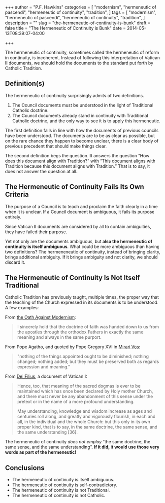 +++
author = "P.F. Hawkins"
categories = [
  "modernism",
  "hermeneutic of pascendi",
  "hermeneutic of continuity",
  "tradition",
]
tags = [
  "modernism",
  "hermeneutic of pascendi",
  "hermeneutic of continuity",
  "tradition",
]
description = ""
slug = "the-hermeneutic-of-continuity-is-bunk"
draft = false
title = "The Hermeneutic of Continuity is Bunk"
date = 2014-05-13T08:39:07-04:00

+++

The hermeneutic of continuity, sometimes called the hermeneutic of reform in continuity, is incoherent. Instead of following this interpretation of Vatican II documents, we should hold the documents to the standard put forth by Catholic Tradition.

## Definition(s)

The hermeneutic of continuity surprisingly admits of two definitions. 

1. The Council documents must be understood in the light of Traditional Catholic doctrine.
2. The Council documents already stand in continuity with Traditional Catholic doctrine, and the only way to see it is to apply this hermeneutic. 

The first definition falls in line with how the documents of previous councils have been understood. The documents are to be as clear as possible, but on the rare chance they happen to become unclear, there is a clear body of previous precedent that should make things clear.

The second definition begs the question. It answers the question “How does this document align with Tradition?” with “This document aligns with Tradition because this document aligns with Tradition.” That is to say, it does not answer the question at all.

## The Hermeneutic of Continuity Fails Its Own Criteria

The purpose of a Council is to teach and proclaim the faith clearly in a time when it is unclear. If a Council document is ambiguous, it fails its purpose entirely.

Since Vatican II documents are considered by all to contain ambiguities, they have failed their purpose.

Yet not only are the documents ambiguous, but **also the hermeneutic of continuity is itself ambiguous**. What could be more ambiguous than having two definitions? The hermeneneutic of continuity, instead of bringing clarity, brings additional ambiguity. If it brings ambiguity and not clarity, we should discard it.

## The Hermeneutic of Continuity Is Not Itself Traditional

Catholic Tradition has previously taught, multiple times, the proper way that the teaching of the Church expressed in its documents is to be understood. A few examples:

From [the Oath Against Modernism](http://www.papalencyclicals.net/Pius10/p10moath.htm):

> I sincerely hold that the doctrine of faith was handed down to us from the apostles through the orthodox Fathers in exactly the same meaning and always in the same purport.

From Pope Agatho, and quoted by Pope Gregory XVI in [Mirari Vos](http://www.papalencyclicals.net/Greg16/g16mirar.htm):

> "nothing of the things appointed ought to be diminished; nothing changed; nothing added; but they must be preserved both as regards expression and meaning."

From [Dei Filius](http://www.ewtn.com/library/councils/v1.htm), a document of Vatican I:

> Hence, too, that meaning of the sacred dogmas is ever to be maintained which has once been declared by Holy mother Church, and there must never be any abandonment of this sense under the pretext or in the name of a more profound understanding.
>
> May understanding, knowledge and wisdom increase as ages and centuries roll along, and greatly and vigorously flourish, in each and all, in the individual and the whole Church: but this only in its own proper kind, that is to say, in the same doctrine, the same sense, and the same understanding [36].

The hermeneutic of continuity *does not employ* “the same doctrine, the same sense, and the same understanding”. **If it did, it would use those very words as part of the hermeneutic!**

## Conclusions

- The hermeneutic of continuity is itself ambiguous.
- The hermeneutic of continuity is self-contradictory.
- The hermeneutic of continuity is not Traditional.
- The hermeneutic of continuity is not Catholic.